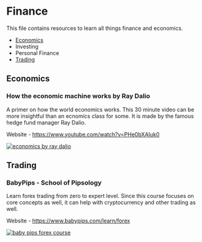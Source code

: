 # Finance

This file contains resources to learn all things finance and economics.

* [Economics](#economics)
* Investing
* Personal Finance
* [Trading](#trading)

## Economics

### How the economic machine works by Ray Dalio

A primer on how the world economics works. This 30 minute video can be more insightful than an ecnomics class for some. It is made by the famous hedge fund manager Ray Dalio.

Website - https://www.youtube.com/watch?v=PHe0bXAIuk0

[![economics by ray dalio](https://user-images.githubusercontent.com/4047597/66024983-fd19a880-e512-11e9-8440-07520405581a.png)](https://www.youtube.com/watch?v=PHe0bXAIuk0)


## Trading

### BabyPips - School of Pipsology

Learn forex trading from zero to expert level. Since this course focuses on core concepts as well, it can help with cryptocurrency and other trading as well.

Website - https://www.babypips.com/learn/forex

[![baby pips forex course](https://user-images.githubusercontent.com/4047597/66023808-e756b400-e50f-11e9-817e-839b47d95631.png)](https://www.babypips.com/learn/forex)
